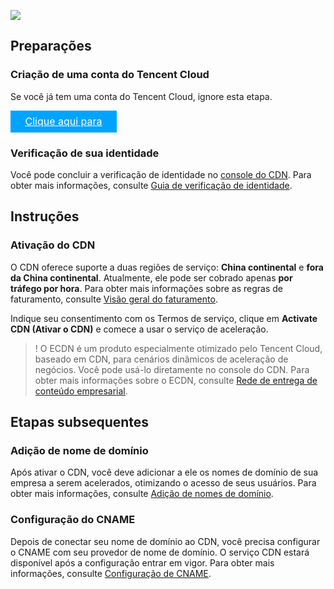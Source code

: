 
![](https://main.qcloudimg.com/raw/5b01ac43dbc5897108d1c2e3fc08a10b.png)

## Preparações

### Criação de uma conta do Tencent Cloud

Se você já tem uma conta do Tencent Cloud, ignore esta etapa.
<div style="background-color:#00A4FF; width: 170px; height: 35px; line-height:35px; text-align:center;"><a href="https://cloud.tencent.com/register?s_url=https%3A%2F%2Fcloud.tencent.com%2F" target="_blank"  style="color: white; font-size:16px;" hotrep="document.guide.3149.btn1">Clique aqui para cadastrar uma conta no Tencent Cloud</a></div>

### Verificação de sua identidade

Você pode concluir a verificação de identidade no [console do CDN](https://console.cloud.tencent.com/cdn). Para obter mais informações, consulte [Guia de verificação de identidade](https://intl.cloud.tencent.com/document/product/378/3629).

## Instruções

### Ativação do CDN

O CDN oferece suporte a duas regiões de serviço: **China continental** e **fora da China continental**. Atualmente, ele pode ser cobrado apenas **por tráfego por hora**. Para obter mais informações sobre as regras de faturamento, consulte [Visão geral do faturamento](https://intl.cloud.tencent.com/document/product/228/2949).

Indique seu consentimento com os Termos de serviço, clique em **Activate CDN (Ativar o CDN)** e comece a usar o serviço de aceleração.


>! O ECDN é um produto especialmente otimizado pelo Tencent Cloud, baseado em CDN, para cenários dinâmicos de aceleração de negócios. Você pode usá-lo diretamente no console do CDN. Para obter mais informações sobre o ECDN, consulte [Rede de entrega de conteúdo empresarial](https://intl.cloud.tencent.com/document/product/570).



## Etapas subsequentes

### Adição de nome de domínio

Após ativar o CDN, você deve adicionar a ele os nomes de domínio de sua empresa a serem acelerados, otimizando o acesso de seus usuários. Para obter mais informações, consulte [Adição de nomes de domínio](https://intl.cloud.tencent.com/document/product/228/5734).

### Configuração do CNAME
Depois de conectar seu nome de domínio ao CDN, você precisa configurar o CNAME com seu provedor de nome de domínio. O serviço CDN estará disponível após a configuração entrar em vigor. Para obter mais informações, consulte [Configuração de CNAME](https://intl.cloud.tencent.com/document/product/228/3121).
